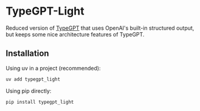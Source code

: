 # TypeGPT-Light

Reduced version of [TypeGPT](https://github.com/alexeichhorn/typegpt) that uses OpenAI's built-in structured output, but keeps some nice architecture features of TypeGPT.

## Installation

Using uv in a project (recommended):

```sh
uv add typegpt_light
```

Using pip directly:

```sh
pip install typegpt_light
```
